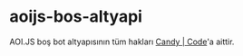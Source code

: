 # aoijs-bos-altyapi
AOI.JS boş bot altyapısının tüm hakları [Candy | Code](https://discord.gg/TsCJwrBJKR)'a aittir.
